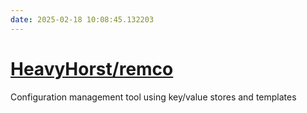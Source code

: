 ```yaml
---
date: 2025-02-18 10:08:45.132203
---
```


# [HeavyHorst/remco](https://github.com/HeavyHorst/remco)

Configuration management tool using key/value stores and templates